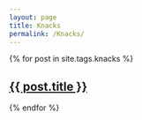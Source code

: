 ```yaml
---
layout: page
title: Knacks
permalink: /Knacks/
---
```


{% for post in site.tags.knacks %}
<h2><a href="https://kereruheavyindustries.github.io/callofscion.github.io/{{ post.url}}">{{ post.title }}</a></h2>
{% endfor %}

